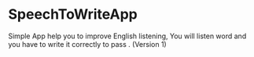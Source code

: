 # SpeechToWriteApp
Simple App help you to improve English listening, You will listen word and you have to write it correctly to pass . (Version 1)
